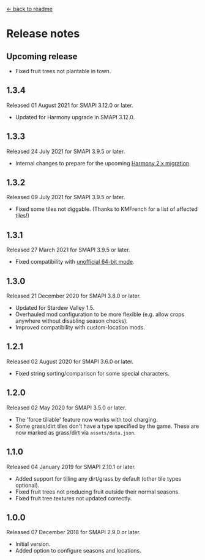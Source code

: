 ﻿[← back to readme](README.md)

# Release notes
## Upcoming release
* Fixed fruit trees not plantable in town.

## 1.3.4
Released 01 August 2021 for SMAPI 3.12.0 or later.

* Updated for Harmony upgrade in SMAPI 3.12.0.

## 1.3.3
Released 24 July 2021 for SMAPI 3.9.5 or later.

* Internal changes to prepare for the upcoming [Harmony 2.x migration](https://stardewvalleywiki.com/Modding:Migrate_to_Harmony_2.0).

## 1.3.2
Released 09 July 2021 for SMAPI 3.9.5 or later.

* Fixed some tiles not diggable. (Thanks to KMFrench for a list of affected tiles!)

## 1.3.1
Released 27 March 2021 for SMAPI 3.9.5 or later.

* Fixed compatibility with [unofficial 64-bit mode](https://stardewvalleywiki.com/Modding:Migrate_to_64-bit_on_Windows).

## 1.3.0
Released 21 December 2020 for SMAPI 3.8.0 or later.

* Updated for Stardew Valley 1.5.
* Overhauled mod configuration to be more flexible (e.g. allow crops anywhere without disabling season checks).
* Improved compatibility with custom-location mods.

## 1.2.1
Released 02 August 2020 for SMAPI 3.6.0 or later.

* Fixed string sorting/comparison for some special characters.

## 1.2.0
Released 02 May 2020 for SMAPI 3.5.0 or later.

* The 'force tillable' feature now works with tool charging.
* Some grass/dirt tiles don't have a type specified by the game. These are now marked as grass/dirt via `assets/data.json`.

## 1.1.0
Released 04 January 2019 for SMAPI 2.10.1 or later.

* Added support for tilling any dirt/grass by default (other tile types optional).
* Fixed fruit trees not producing fruit outside their normal seasons.
* Fixed fruit tree textures not updated correctly.

## 1.0.0
Released 07 December 2018 for SMAPI 2.9.0 or later.

* Initial version.
* Added option to configure seasons and locations.
